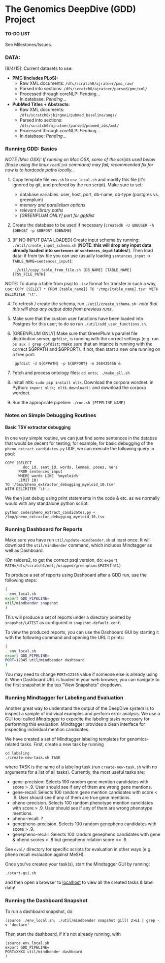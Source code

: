 # The Genomics DeepDive (GDD) Project

#### TO-DO LIST
See Milestones/Issues.

### DATA:
[8/4/15]: Current datasets to use:
* **PMC (includes PLoS):**
	* Raw XML documents: `/dfs/scratch0/ajratner/pmc_raw/`
	* Parsed into sections: `/dfs/scratch0/ajratner/parsed/pmc/xml/`
	* Processed through coreNLP: *Pending...*
	* In database: *Pending...*
* **PubMed Titles + Abstracts:**
	* Raw XML documents: `/dfs/scratch0/jbirgmei/pubmed_baseline/ungz/`
	* Parsed into sections: `/dfs/scratch0/ajratner/parsed/pubmed_abs/xml/`
	* Processed through coreNLP: *Pending...*
	* In database: *Pending...*

### Running GDD: Basics

*NOTE [Mac OSX]: If running on Mac OSX, some of the scripts used below (those using the linux `readlink` command) may fail; recommended fix for now is to hardcode paths locally...*

1. Copy template file `env.sh` to `env_local.sh` and modify this file (it's ignored by git, and prefered by the run script).  Make sure to set:
	* database variables: user, host, port, db-name, db-type (postgres vs. greenplum)
	* _memory and parallelism options_
	* _relevant library paths_
	* _[GREENPLUM ONLY] port for gpfdist_

2. Create the database to be used if necessary (`createdb -U $DBUSER -h $DBHOST -p $DBPORT $DBNAME`)

3. [IF NO INPUT DATA LOADED] Create input schema by running: `./util/create_input_schema.sh` (**NOTE: this will drop any input data already loaded into `sentences` or `sentences_input` tables!**).  Then load data: if from tsv file you can use (usually loading `sentences_input` -> `TABLE_NAME=sentences_input`):

		./util/copy_table_from_file.sh [DB_NAME] [TABLE_NAME] [TSV_FILE_PATH]

  NOTE: To dump a table from psql to `.tsv` format for transfer in such a way, use: `COPY (SELECT * FROM [table_name]) TO '/tmp/[table_name].tsv' WITH DELIMITER '\t'`.

4. To refresh / create the schema, run `./util/create_schema.sh`- *note that this will drop any output data from previous runs*.

5. Make sure that the custom user functions have been loaded into Postgres for this user; to do so run `./util/add_user_functions.sh`.

6. [GREENPLUM ONLY] Make sure that GreenPlum's parallel file distribution server, `gpfdist`, is running with the correct settings (e.g. run `ps aux | grep gpfdist`; make sure that an intance is running with the correct $GPPATH and $GPPORT).  If not, then start a new one running on a free port:

		gpfdist -d ${GPPATH} -p ${GPPORT} -m 268435456 &

7. Fetch and process ontology files: `cd onto; ./make_all.sh`

8. install nltk: `sudo pip install nltk`. Download the corpora wordnet: in Python: `import nltk; nltk.download()` and download the corpora wordnet.

9. Run the appropriate pipeline: `./run.sh [PIPELINE_NAME]`

### Notes on Simple Debugging Routines

#### Basic TSV extractor debugging
In one very simple routine, we can just find some sentences in the databse that would be decent for testing; for example, for basic debugging of the `pheno_extract_candidates.py` UDF, we can execute the following query in psql:
	
	COPY (SELECT 
	        doc_id, sent_id, words, lemmas, poses, ners 
	      FROM sentences_input 
	      WHERE words LIKE '%myeloid%'
	      LIMIT 10)
	TO '/tmp/pheno_extractor_debugging_myeloid_10.tsv' 
	WITH DELIMITER '\t';

We then just debug using print statements in the code & etc. as we normally would with any standalone python script:

	python code/pheno_extract_candidates.py < /tmp/pheno_extractor_debugging_myeloid_10.tsv

### Running Dashboard for Reports

Make sure you have run `util/update-mindbender.sh` at least once.
It will download the `util/mindbender` command, which includes Mindtagger as well as Dashboard.

(On raiders2, to get the correct psql version, do: ```export
PATH=/dfs/scratch1/netj/wrapped/greenplum:$PATH``` first.)

To produce a set of reports using Dashboard after a GDD run, use the following steps:
```bash
(
. env_local.sh
export GDD_PIPELINE=
util/mindbender snapshot
)
```
This will produce a set of reports under a directory pointed by `snapshot/LATEST` as configured in `snapshot-default.conf`.

To view the produced reports, you can use the Dashboard GUI by starting it with the following command and opening the URL it prints:
```bash
(
. env_local.sh
export GDD_PIPELINE=
PORT=12345 util/mindbender dashboard
)
```
You may need to change `PORT=12345` value if someone else is already using it.
When Dashboard URL is loaded in your web browser, you can navigate to the first snapshot in the top "View Snapshots" dropdown.


### Running Mindtagger for Labeling and Evaluation
Another great way to understand the output of the DeepDive system is to inspect a sample of indiviual examples and perform error analysis.
We use a GUI tool called [*Mindtagger*][mindtagger] to expedite the labeling tasks necessary for performing this evaluation.
Mindtagger provides a clean interface for inspecting individual mention candidates.

We have created a set of Mindtagger labeling templates for genomics-related tasks.  First, create a new task by running

	cd labeling
	./create-new-task.sh TASK

where TASK is the name of a labeling task (run `create-new-task.sh` with no arguments for a list of all tasks).
Currently, the most useful tasks are:

* gene-precision: Selects 100 random gene mention candidates with score > .9.  User should see if any of them are wrong gene mentions.
* gene-recall: Selects 100 random gene mention candidates with score < .9.  User should see if any of them are true gene mentions.
* pheno-precision.  Selects 100 random phenotype mention candidates with score > .9.  User should see if any of them are wrong phenotype mentions.
* pheno-recall.  ?
* genepheno-precision.  Selects 100 random genepheno candidates with score > .9.
* genepheno-recall.  Selects 100 random genepheno candidates with gene & pheno scores > .8 but genepheno relation score <= .9.

See `eval/` directory for specific scripts for evaluation in other ways (e.g. pheno recall evaluation against MeSH).

Once you've created your task(s), start the Mindtagger GUI by running:

	./start-gui.sh

and then open a browser to [localhost][localhost] to view all the created tasks & label data!

### Running the Dashboard Snapshot

To run a dashboard snapshot, do 

    (source ./env_local.sh; ./util/mindbender snapshot gill) 2>&1 | grep -v 'declare'

Then start the dashboard, if it's not already running, with

    (source env_local.sh
    export GDD_PIPELINE=
    PORT=XXXX util/mindbender dashboard
    )

[sampler-se]: https://github.com/HazyResearch/sampler/tree/sample_evidence
[deepdiverepo]: https://github.com/hazyresearch/deepdive
[deepdivedocs]: http://deepdive.stanford.edu/index.html#documentation
[mindtagger]: https://github.com/netj/mindbender
[braindump]: https://github.com/zifeishan/braindump
[postgres-pg-static]: https://github.com/postgres/postgres/blob/master/src/include/catalog/pg_statistic.h
[localhost]: http://localhost:8000
[docker-install]: https://docs.docker.com/installation/#installation
[dockerfile-1]: https://gist.github.com/adamwgoldberg/7075b2237f819483a067
[dd-extractors]: http://deepdive.stanford.edu/doc/basics/extractors.html
